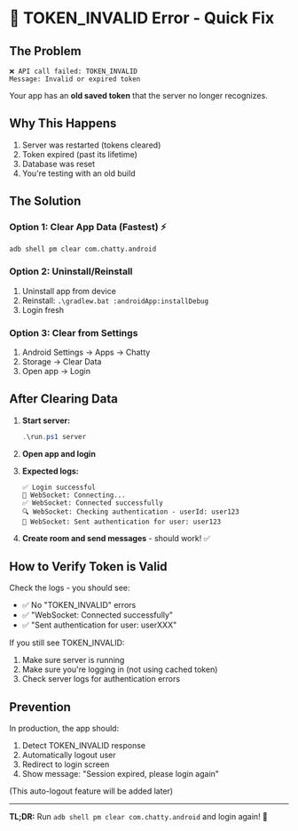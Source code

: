 # 🚨 TOKEN_INVALID Error - Quick Fix

## The Problem

```
❌ API call failed: TOKEN_INVALID
Message: Invalid or expired token
```

Your app has an **old saved token** that the server no longer recognizes.

## Why This Happens

1. Server was restarted (tokens cleared)
2. Token expired (past its lifetime)
3. Database was reset
4. You're testing with an old build

## The Solution

### Option 1: Clear App Data (Fastest) ⚡
```bash
adb shell pm clear com.chatty.android
```

### Option 2: Uninstall/Reinstall
1. Uninstall app from device
2. Reinstall: `.\gradlew.bat :androidApp:installDebug`
3. Login fresh

### Option 3: Clear from Settings
1. Android Settings → Apps → Chatty
2. Storage → Clear Data
3. Open app → Login

## After Clearing Data

1. **Start server:**
   ```powershell
   .\run.ps1 server
   ```

2. **Open app and login**

3. **Expected logs:**
   ```
   ✅ Login successful
   🔌 WebSocket: Connecting...
   ✅ WebSocket: Connected successfully
   🔍 WebSocket: Checking authentication - userId: user123
   🔐 WebSocket: Sent authentication for user: user123
   ```

4. **Create room and send messages** - should work! ✅

## How to Verify Token is Valid

Check the logs - you should see:
- ✅ No "TOKEN_INVALID" errors
- ✅ "WebSocket: Connected successfully"
- ✅ "Sent authentication for user: userXXX"

If you still see TOKEN_INVALID:
1. Make sure server is running
2. Make sure you're logging in (not using cached token)
3. Check server logs for authentication errors

## Prevention

In production, the app should:
1. Detect TOKEN_INVALID response
2. Automatically logout user
3. Redirect to login screen
4. Show message: "Session expired, please login again"

(This auto-logout feature will be added later)

---

**TL;DR:** Run `adb shell pm clear com.chatty.android` and login again! 🚀
